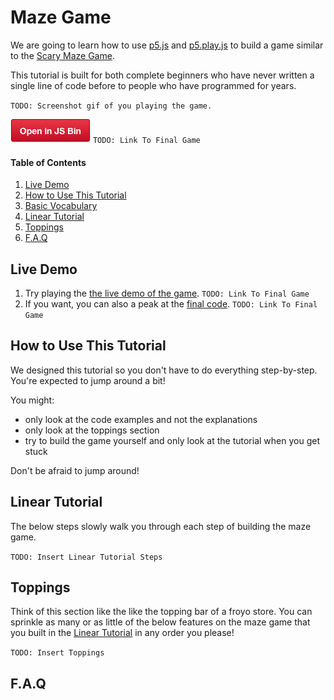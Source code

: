 # Maze Game

We are going to learn how to use [p5.js](http://p5js.org/) and
[p5.play.js](p5play.molleindustria.org) to build a game similar to the [Scary
Maze Game](http://www.playscarymazegame.net/play-scary-maze-game/).

This tutorial is built for both complete beginners who have never written a
single line of code before to people who have programmed for years.

`TODO: Screenshot gif of you playing the game.`

[![](img/open_in_js_bin.png)](#) `TODO: Link To Final Game `

#### Table of Contents

1. [Live Demo](#live-demo)
2. [How to Use This Tutorial](#how-to-use-this-tutorial)
3. [Basic Vocabulary](#basic-vocabulary)
4. [Linear Tutorial](#linear-tutorial)
5. [Toppings](#toppings)
6. [F.A.Q](#faq)

## Live Demo

1. Try playing the [the live demo of the game](). `TODO: Link To Final Game`
2. If you want, you can also a peak at the [final code](#). `TODO: Link To Final Game`

## How to Use This Tutorial

We designed this tutorial so you don't have to do everything step-by-step.
You're expected to jump around a bit!

You might:

- only look at the code examples and not the explanations
- only look at the toppings section
- try to build the game yourself and only look at the tutorial when you get stuck

Don't be afraid to jump around!

## Linear Tutorial

The below steps slowly walk you through each step of building the maze game.

`TODO: Insert Linear Tutorial Steps`

## Toppings

Think of this section like the like the topping bar of a froyo store. You can
sprinkle as many or as little of the below features on the maze game that you
built in the [Linear Tutorial](#linear-tutorial) in any order you please!

`TODO: Insert Toppings`

## F.A.Q
